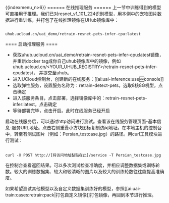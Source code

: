 {{indexmenu_n>6}}
====== 在线推理服务 ======
上一节中训练得到的模型可直接用于推理。我们已对resnet\_v1\_101\_224识别模型，用本例中的宠物图片数据进行重训练，并打包了在线推理镜像在UHub镜像库中：

<code>
uhub.ucloud.cn/uai_demo/retrain-resnet-pets-infer-cpu:latest
</code>

==== 启动推理服务 ====
  - 获取uhub.ucloud.cn/uai\_demo/retrain-resnet-pets-infer-cpu:latest镜像，并重新docker tag成你自己uhub镜像库中的镜像，例如uhub.ucloud.cn/<YOUR\_UHUB\_REGISTRY>/retrain-resnet-pets-infer-cpu:latest， 并提交至uhub。
  - 进入UCloud控制台，创建新的在线服务：[[ai:uai-inference:use:new:console]]
  - 选取弹性服务，设置服务名称为：retrain-detect-pets，选取8核8G机型，点击确定
  - 进入该服务条目，点击部署，选择镜像库中的：retrain-resnet-pets-infer:latest，点击确定
  - 等待部署完毕，点击开启。此时在线服务已经开启

启动在线服务后，可以通过http访问进行测试。查看该在线服务管理页面-基本信息-服务URL地址。点击右侧重叠小方块图标复制访问地址。在本地主机的控制台中，转至有测试图片（例如：Persian_testcase.jpg）的路径。用curl工具模块进行测试：

<code>
curl -X POST http://[将访问地址黏贴在此]/service -T Persian_testcase.jpg
</code>

在控制台查看返回结果。可以多次测试检查准确度，并相应调整数据集或训练轮数。较大的训练数据集、较大和较清晰的图片以及较大的训练轮数往往能提高准确度。

如果希望测试其他模型以及自定义数据集训练好的模型，参照[[ai:uai-train:cases:retrain:pack|打包自定义镜像]]打包镜像，再回到本节进行推理。